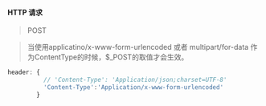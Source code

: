 #### HTTP 请求
>POST

>当使用applicatino/x-www-form-urlencoded 或者 multipart/for-data 作为ContentType的时候，$_POST的取值才会生效。

```javascript
header: {
          // 'Content-Type': 'Application/json;charset=UTF-8'
          'Content-Type':'Application/x-www-form-urlencoded'
        }
```